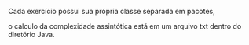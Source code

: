 Cada exercício possui sua própria classe separada em pacotes, 

o calculo da complexidade assintótica está em um arquivo txt dentro do diretório Java.
